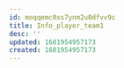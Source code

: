```yaml
---
id: moqqemc0xs7ynm2u0dfvv9c
title: Info_player_team1
desc: ''
updated: 1681954957173
created: 1681954957173
---
```

